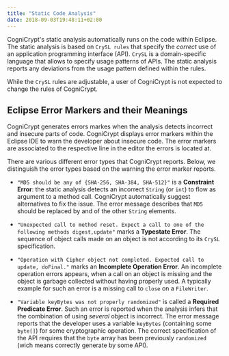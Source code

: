 ```yaml
---
title: "Static Code Analysis"
date: 2018-09-03T19:48:11+02:00
---
```


CogniCrypt's static analysis automatically runs on the code within Eclipse. The static analysis is based on `CrySL rules` that specify the *correct* use of an application programming interface (API). `CrySL` is a domain-specific language that allows to specify usage patterns of APIs. The static analysis reports any deviations from the usage pattern defined within the rules. 

While the `CrySL` rules are adjustable, a user of CogniCrypt is not expected to change the rules of CogniCrypt. 

## Eclipse Error Markers and their Meanings

CogniCrypt generates errors markes when the analysis detects incorrect and insecure parts of code. CogniCrypt displays error markers within the Eclipse IDE to warn the developer about insecure code. The error markers are associated to the respective line in the editor the errors is located at. 

There are various different error types that CogniCrypt reports. Below, we distinguish the error types based on the warning the error marker reports.

* `"MD5 should be any of {SHA-256, SHA-384, SHA-512}"` is a **Constraint Error**: the static analysis detects an incorrect `String` (or `int`) to flow as argument to a method call. CogniCrypt automatically suggest alternatives to fix the issue. The error message describes that `MD5` should be replaced by and of the other `String` elements.  

* `"Unexpected call to method reset. Expect a call to one of the following methods digest,update"` marks a **Typestate Error**. The sequence of object calls made on an object is not according to its `CrySL` specification.

* `"Operation with Cipher object not completed. Expected call to update, doFinal."` marks an **Incomplete Operation Error**. An incomplete operation errors appears, when a call on an object is missing and the object is garbage collected without having properly used. A typically example for such an error is a missing call to `close` on a `FileWriter`.

* `"Variable keyBytes was not properly randomized"` is called a **Required Predicate Error**. Such an error is reported when the analysis infers that the combination of using *several* object is incorrect. The error message reports that the developer uses a variable `keyBytes` (containing some `byte[]`) for some cryptographic operation. The correct specification of the API requires that the `byte` array has been previously `randomized` (wich means correctly generate by some API).
